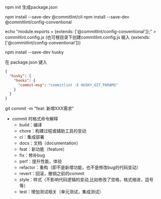 npm init  生成package.json

npm install --save-dev @commitlint/cli
npm install --save-dev @commitlint/config-conventional

echo "module.exports = {extends: ['@commitlint/config-conventional']};" > commitlint.config.js   (也可根目录下创建commitlint.config.js 输入 {extends: ['@commitlint/config-conventional']})


npm install --save-dev husky

在 package.json 键入
```json
{
  "husky": {
    "hooks": {
      "commit-msg": "commitlint -E HUSKY_GIT_PARAMS"
    }
  }
}
```

git commit -m "feat: 新增XXX需求"

* commit 时格式命令解释
    * build：编译
    * chore：构建过程或辅助工具的变动
    * ci：集成部署
    * docs：文档（documentation）
    * feat：新功能（feature）
    * fix：修补bug
    * perf：提升性能，体验
    * refactor：重构（即不是新增功能，也不是修改bug的代码变动）
    * revert：回滚，撤销之前的commit
    * style：样式（不影响代码逻辑的变动,比如修改了空格，格式缩进，逗号等）
    * test：增加测试相关（单元测试，集成测试）